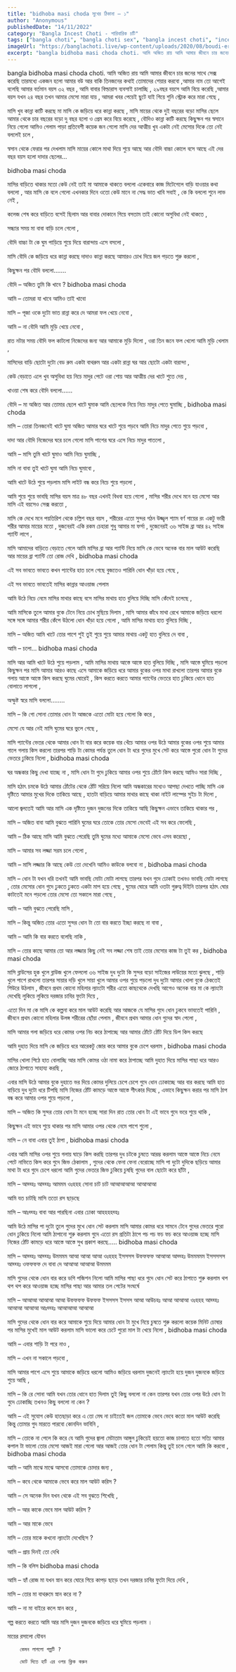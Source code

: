 ```yaml
---
title: "bidhoba masi choda সুখের ঠিকানা – ১"
author: "Anonymous"
publishedDate: "14/11/2022"
category: "Bangla Incest Choti - পারিবারিক চটি"
tags: ["bangla choti", "bangla choti sex", "bangla incest choti", "incest choti", "incest choti golpo"]
imageUrl: "https://banglachoti.live/wp-content/uploads/2020/08/boudi-er-pod-150x150.jpg"
excerpt: "bangla bidhoba masi choda choti. আমি অজিত রায় আমি আমার জীবনে চার জনের সাথে সেক্স করেছি তারমধ্যে একজন হলো আমার বউ আর বাকি তিনজনের কথাই তোমাদের শেয়ার করবো ,আমার নাম তো আগেই বলেছি আমার বর্তমান বয়স ৩২ বছর..."
---
```


bangla bidhoba masi choda choti. আমি অজিত রায় আমি আমার জীবনে চার জনের সাথে সেক্স করেছি তারমধ্যে একজন হলো আমার বউ আর বাকি তিনজনের কথাই তোমাদের শেয়ার করবো ,আমার নাম তো আগেই বলেছি আমার বর্তমান বয়স ৩২ বছর , আমি বাবার বিল্ডারাস ব্যবসাই চালাচ্ছি , ২৯বছর বয়সে আমি বিয়ে করেছি ,আমার বয়স যখন ২৪ বছর তখন আমার মেসো মারা যায় , আমরা খবর পেয়েই ছুটে যাই গিয়ে শুনি স্ট্রোক করে মারা গেছে ,


মাসি খুব কান্না কাটি করছে মা মাসি কে জড়িয়ে ধরে কান্না করছে , মাসি মায়ের থেকে দুই বছরের বড়ো মাসির ছেলে আমার থেকে চার বছরের বড়ো দু বছর হলো ও প্রেম করে বিয়ে করেছে , বৌদিও কান্না কাটি করছে কিছুক্ষন পর স্বসানে নিয়ে গেলো আমিও গেলাম পাড়া প্রতিবেশী কয়েক জন গেলো মাসি দের আত্মীয় খুব একটা নেই মেসোর দিকে তো নেই বললেই চলে ,

স্বসান থেকে ফেরার পর দেখলাম মাসি মায়ের কোলে মাথা দিয়ে শুয়ে আছে আর বৌদি বাচ্চা কোলে বসে আছে এই দের বছর বয়স হলো দাদার ছেলের…


bidhoba masi choda


মাসির বাড়িতে থাকার মতো কেউ নেই তাই মা আমাকে থাকতে বললো একেবারে কাজ মিটেগেলে বাড়ি যাওয়ার কথা বললো , আর মাসি কে বলে গেলো এখনকার দিনে ওতো কেউ মানে না সেদ্ধ ভাত খাবি সবাই , কে কি বললো শুনে লাভ নেই ,

কলেজ শেষ করে বাড়িতে বসেই ছিলাম আর বাবার দোকানে গিয়ে বসতাম তাই কোনো অসুবিধা নেই থাকতে ,

সন্ধ্যার সময় মা বাবা বাড়ি চলে গেলো ,


বৌদি বাচ্চা টা কে ঘুম পাড়িয়ে শুয়ে দিয়ে বারান্দায় এসে বসলো ,

মাসি বৌদি কে জড়িয়ে ধরে কান্না করছে দাদাও কান্না করছে আমারও চোখ দিয়ে জল পড়তে শুরু করলো ,

কিছুক্ষন পর বৌদি বললো…….

বৌদি – অজিত তুমি কি খাবে ? bidhoba masi choda


আমি – তোমরা যা খাবে আমিও তাই খাবো

মাসি – পূজা ওকে দুটো ভাত রান্না করে দে আমরা ফল খেয়ে নেবো ,

আমি – না বৌদি আমি মুড়ি খেয়ে নেবো ,

রাত নটার সময় বৌদি ফল কাটলো নিজেদের জন্য আর আমাকে মুড়ি দিলো , ওরা তিন জনে ফল খেলো আমি মুড়ি খেলাম ,












মাসিদের বাড়ি ছোটো দুটো বেড রুম একটা বাথরুম আর একটা রান্না ঘর আর ছোটো একটা বারান্দা ,

কেউ বেড়াতে এলে খুব অসুবিধা হয় নিচে মাদুর পেটে ওরা শোয় আর আত্মীয় দের খাটে শুতে দেয় ,

খাওয়া শেষ করে বৌদি বললো……

বৌদি – মা অজিত আর তোমার ছেলে খাটে ঘুমাক আমি ছেলেকে নিয়ে নিচে মাদুর পেতে ঘুমাচ্ছি , bidhoba masi choda


মাসি – তোরা তিনজনেই খাটে ঘুমা অজিত আমার ঘরে খাটে শুয়ে পড়বে আমি নিচে মাদুর পেতে শুয়ে পড়বো ,

দাদা আর বৌদি নিজেদের ঘরে চলে গেলো মাসি পাশের ঘরে এসে নিচে মাদুর পাতলো ,

আমি – মাসি তুমি খাটে ঘুমাও আমি নিচে ঘুমাচ্ছি ,

মাসি না বাবা তুই খাটে ঘুমা আমি নিচে ঘুমাবো ,


আমি খাটে উঠে শুয়ে পড়লাম মাসি লাইট বন্ধ করে নিচে শুয়ে পড়লো ,

আমি শুয়ে শুয়ে ভাবছি মাসির বয়স মাত্র ৪৮ বছর এখনই বিধবা হয়ে গেলো , মাসির শরীর দেখে মনে হয় মেসো আর মাসি এই বয়সেও সেক্স করতো ,


মাসি কে দেখে মনে পয়তিরিশ থেকে চল্লিশ বছর বয়স , শরীরের এতো সুন্দর গঠন উজ্জ্বল শ্যাম বর্ণ গায়ের রং একটু ভারী শরীর আমার মায়ের মতো , দুজনেরই একি রকম চেহারা শুধু আমার মা ফর্সা , দুজেনেরই ৩৬ সাইজ ব্রা আর ৪২ সাইজ প্যান্টি লাগে ,

মাসি আমাদের বাড়িতে বেড়াতে গেলে আমি মাসির ব্রা আর প্যান্টি নিয়ে মাসি কে ভেবে অনেক বার মাল আউট করেছি আর মায়ের ব্রা প্যান্টি তো রোজ দেখি , bidhoba masi choda


এই সব ভাবতে ভাবতে কখন প্যান্টের হাত চলে গেছে বুজতেও পারিনি ধোন খাঁড়া হয়ে গেছে ,

এই সব ভাবতে ভাবতেই মাসির কান্নার আওয়াজ পেলাম

আমি উঠে নিচে নেমে মাসির মাথার কাছে বসে মাসির মাথায় হাত বুলিয়ে দিচ্ছি মাসি কেঁদেই চলেছে ,


আমি মাসিকে তুলে আমার বুকে টেনে নিয়ে চোখ মুছিয়ে দিলাম , মাসি আমার কাঁধে মাথা রেখে আমাকে জড়িয়ে ধরলো সঙ্গে সঙ্গে আমার শরীর কেঁপে উঠলো ধোন খাঁড়া হয়ে গেলো , আমি মাসির মাথায় হাত বুলিয়ে দিচ্ছি ,

মাসি – অজিত আমি খাটে তোর পাশে শুই তুই শুয়ে শুয়ে আমার মাথায় একটু হাত বুলিয়ে দে বাবা ,

আমি – চলো… bidhoba masi choda


মাসি আর আমি খাটে উঠে শুয়ে পড়লাম , আমি মাসির মাথায় আস্তে আস্তে হাত বুলিয়ে দিচ্ছি , মাসি আস্তে ঘুমিয়ে পড়লো কিছুক্ষন পর মাসি আমার আরও কাছে এসে আমাকে জড়িয়ে ধরে আমার বুকের ওপর মাথা রাখলো তারপর আমার বুকে গলায় আস্তে আস্তে কিস করছে ঘুমের ঘোরেই , কিস করতে করতে আমার প্যান্টের ভেতরে হাত ঢুকিয়ে ধোনে হাত বোলাতে লাগলো ,

অস্ফুষ্ট স্বরে মাসি বললো……..


মাসি – কি গো সোনা তোমার ধোন টা আজকে এতো মোটা হয়ে গেলো কি করে ,

মেসো যে আর নেই মাসি ঘুমের ঘরে ভুলে গেছে ,

মাসি প্যান্টের ভেতর থেকে আমার ধোন টা বার করে কয়েক বার খেঁচে আমার ওপর উঠে আমার বুকের ওপর শুয়ে আমার গালে গলায় কিস করলো তারপর শাড়ি টা কোমর পর্যন্ত তুলে ধোন টা ধরে গুদের মুখে সেট করে আস্তে পুরো ধোন টা গুদের ভেতরে ঢুকিয়ে নিলো , bidhoba masi choda


ঘর অন্ধকার কিছু দেখা যাচ্ছে না , মাসি ধোন টা গুদে ঢুকিয়ে আমার ওপর শুয়ে ঠোঁটে কিস করছে আমিও সারা দিচ্ছি ,

মাসি হঠাৎ চমকে উঠে আমার ঠোঁটের থেকে ঠোঁট সরিয়ে নিলো আমি অন্ধকারের মধ্যেও আপছা দেখতে পাচ্ছি মাসি এক দৃষ্টিতে আমার মুখের দিকে তাকিয়ে আছে , হাতটা বাড়িয়ে আমার মাথার কাছে থাকা নাইট লাম্পের সুইচ টা দিলো ,

আলো জ্বলতেই আমি আর মাসি এক দৃষ্টিতে দুজন দুজনের দিকে তাকিয়ে আছি কিছুক্ষন এভাবে তাকিয়ে থাকার পর ,


মাসি – অজিত বাবা আমি বুঝতে পারিনি ঘুমের ঘরে তোকে তোর মেসো ভেবেই এই সব করে ফেলেছি ,

আমি – ঠিক আছে মাসি আমি বুঝতে পেরেছি তুমি ঘুমের মধ্যে আমাকে মেসো ভেবে এসব করেছো ,

মাসি – আমার সব লজ্জা সরম চলে গেলো ,

আমি – মাসি লজ্জার কি আছে কেউ তো দেখেনি আমিও কাউকে বলবো না , bidhoba masi choda


মাসি – ধোন টা যখন ধরি তখনই আমি ভাবছি মোটা মোটা লাগছে তারপর যখন গুদে ঢোকাই তখনও ভাবছি মোটা লাগছে , তোর মেসোর ধোন গুদে ঢুকতে ঢুকতে একটা মাপ হয়ে গেছে , ঘুমের ঘোরে আমি ওতটা গুরুত্ব দিইনি তারপর হঠাৎ ঘোর কাটতেই মনে পড়লো তোর মেসো তো সকালে মারা গেছে ,

আমি – আমি বুঝতে পেরেছি মাসি ,


মাসি – কিন্তু অজিত তোর এতো সুন্দর ধোন টা তো বার করতে ইচ্ছা করছে না বাবা ,

আমি – আমি কি বার করতে বলেছি নাকি ,

মাসি – তোর কাছে আমার তো আর লজ্জার কিছু নেই সব লজ্জা শেষ তাই তোর মেসোর কাজ টা তুই কর , bidhoba masi choda


মাসি ব্লাউসের হুক খুলে ব্লাউজ খুলে ফেললো ৩৬ সাইজ দুধ দুটো কি সুন্দর বড়ো সাইজের লাউয়ের মতো ঝুলছে , শাড়ি খুলে পাশে রাখলো তারপর সায়ার দড়ি খুলে সায়া খুলে আমার ওপর শুয়ে পড়লো দুধ দুটো আমার খোলা বুকে ঠেকতেই শিউরে উঠলাম , জীবনে প্রথম কোনো মহিলার ল্যাংটো শরীর এতো কাছথেকে দেখছি আগেও অনেক বার মা কে ল্যাংটো দেখেছি লুকিয়ে লুকিয়ে দরজার চাবির ফুটো দিয়ে ,


এতো দিন মা কে মাসি কে কল্পনা করে মাল আউট করেছি আর আজকে যে মাসির গুদে ধোন ঢুকবে ভাবতেই পারিনি , জীবনে প্রথম কোনো মহিলার উলঙ্গ শরীরের ছোঁয়া পেলাম , জীবনে প্রথম আমার ধোন গুদের স্বাদ পেলো ,

মাসি আমার গলা জড়িয়ে ধরে কোমর ওপর নিচ করে ঠাপাচ্ছে আর আমার ঠোঁটে ঠোঁট দিয়ে ডিপ কিস করছে

আমি দুহাত দিয়ে মাসি কে জড়িয়ে ধরে আরেকটু জোর করে আমার বুকে চেপে ধরলাম , bidhoba masi choda


মাসির খোলা পিঠে হাত বোলাচ্ছি আর মাসি কোমর ওঠা নামা করে ঠাপাচ্ছে আমি দুহাত দিয়ে মাসির পাছা ধরে আরও জোরে ঠাপাতে সাহায্য করছি ,

এবার মাসি উঠে আমার বুকে দুহাতে ভর দিয়ে কোমর দুলিয়ে চেপে চেপে গুদে ধোন ঢোকাচ্ছে আর বার করছে আমি হাত বাড়িয়ে দুধ দুটো ধরে টিপছি মাসি নিজের ঠোঁট কামড়ে আস্তে আস্তে শীৎকার দিচ্ছে , এভাবে কিছুক্ষন করার পর মাসি ঠাপ বন্ধ করে আমার ওপর শুয়ে পড়লো ,


মাসি – অজিত কি সুন্দর তোর ধোন টা মনে হচ্ছে সারা দিন রাত তোর ধোন টা এই ভাবে গুদে ভরে শুয়ে থাকি ,

কিছুক্ষন এই ভাবে শুয়ে থাকার পর মাসি আমার ওপর থেকে নেমে পাশে শুলো ,

মাসি – নে বাবা এবার তুই ঠাপা , bidhoba masi choda


এবার আমি মাসির ওপর শুয়ে গলায় ঘাড়ে কিস করছি তারপর দুধ চটকে চুষতে আরম্ভ করলাম আস্তে আস্তে নিচে নেমে পেটে নাভিতে কিস করে গুদে জিভ ঠেকালাম , গুদের থেকে ফেনা ফেনা বেরোচ্ছে মাসি পা দুটো দুদিকে ছড়িয়ে আমার মাথা টা ধরে গুদে চেপে ধরলো আমি গুদের ভেতরে জিভ ঢুকিয়ে চুষছি গুদের বাল ছোটো করে ছাঁটা ,

মাসি – আহ্হ্হঃ আহ্হ্হঃ আমমম ওঃহহহ সোনা চাট চাট আআআআআ আআআআ


আমি যত চাটছি মাসি ততো রস ছাড়ছে

মাসি – আঃহ্হ্হঃ বাবা আর পারছিনা এবার ঢোকা আহহহহহ্হঃ

আমি উঠে মাসির পা দুটো তুলে গুদের মুখে ধোন সেট করলাম মাসি আমার কোমর ধরে সামনে টেনে গুদের ভেতরে পুরো ধোন ঢুকিয়ে নিলো আমি ঠাপানো শুরু করলাম গুদে এতো রস প্রতিটা ঠাপে পচ পচ ফচ ফচ করে আওয়াজ হচ্ছে মাসি নিজের ঠোঁট কামড়ে ধরে আস্তে আস্তে সুখ প্রকাশ করছে….. bidhoba masi choda


মাসি – আহ্হ্হঃ আহ্হ্হঃ উমমমম আআ আআ আআ ওঃহহহ ইসসসস উফফফফ আআআ আহ্হ্হঃ উমমমমম ইসসসসস আহ্হ্হঃ ওফফফফ দে বাবা দে আআআ আআআ উমমমম

মাসি গুদের থেকে ধোন বার করে ডগি পজিশন নিলো আমি মাসির পাছা ধরে গুদে ধোন সেট করে ঠাপাতে শুরু করলাম থপ থপ থপ করে আওয়াজ হচ্ছে মাসির পাছা আর আমার তল পেটের সংঘর্ষে


মাসি – আআআ আআআ আআ উফফফফ উফফফ ইসসসস ইসসস আআ আউচহঃ আআ আআআ ওঃহহহ আহ্হ্হঃ আআআ আআআ আঃহ্হ্হঃ আআআআ আআআ

মাসি গুদের থেকে ধোন বার করে আমাকে শুয়ে দিয়ে আমার ধোন টা মুখে নিয়ে চুষতে শুরু করলো কয়েক মিনিট চোষার পর মাসির মুখেই মাল আউট করলাম মাসি ভালো করে চেটে পুরো মাল টা খেয়ে নিলো , bidhoba masi choda


আমি – এবার শাড়ি টা পরে নাও ,

মাসি – এখন না সকালে পড়বো ,

মাসি আমার পাশে এসে শুয়ে আমাকে জড়িয়ে ধরলো আমিও জড়িয়ে ধরলাম দুজনেই ল্যাংটো হয়ে দুজন দুজনকে জড়িয়ে শুয়ে আছি ,

মাসি – কি রে সোনা আমি যখন তোর ধোনে হাত দিলাম তুই কিছু বললো না কেন তারপর যখন তোর ওপর উঠে ধোন টা গুদে ঢোকাচ্ছি তখনও কিছু বললো না কেন ?


আমি – এই সুযোগ কেউ হাতছাড়া করে এ তো মেঘ না চাইতেই জল তোমাকে ভেবে ভেবে কতো মাল আউট করেছি কিন্তু তোমার গুদ মারতে পারবো কোনদিন ভাবিনি ,

মাসি – তোকে না পেলে কি করে যে আমি গুদের জ্বালা মেটাতাম আঙ্গুল ঢুকিয়েই হয়তো কাজ চালাতে হতো সত্যি আমার কপাল টা ভালো তোর মেসো আজই মারা গেলো আর আজই তোর ধোন টা পেলাম কিন্তু তুই চলে গেলে আমি কি করবো , bidhoba masi choda


আমি – আমি মাঝে মাঝে আসবো তোমাকে চোদার জন্য ,

মাসি – কবে থেকে আমাকে ভেবে করে মাল আউট করিস ?

আমি – সে অনেক দিন যখন থেকে এই সব বুঝতে শিখেছি ,

মাসি – আর কাকে ভেবে মাল আউট করিস ?


আমি – আর মাকে ভেবে

মাসি – তোর মাকে কখনো ল্যাংটো দেখেছিস ?

আমি – প্রায় দিনই তো দেখি

মাসি – কি বলিস bidhoba masi choda


আমি – হ্যাঁ রোজ মা যখন স্নান করে ঘোরে গিয়ে কাপড় ছাড়ে তখন দরজার চাবির ফুটো দিয়ে দেখি ,

মাসি – তোর মা বাথরুমে স্নান করে না ?

আমি – না মা বাইরে কলে স্নান করে ,

গল্প করতে করতে আমি আর মাসি দুজন দুজনকে জড়িয়ে ধরে ঘুমিয়ে পড়লাম ।


মায়ের রসালো যৌবন


 
 
 
        কেমন লাগলো গল্পটি ?      
 
        ভোট দিতে হার্ট এর ওপর ক্লিক করুন      
 
 
 
 
 
 
 
 
 
 
 
 
 
 
 
 
 
 
 
 
 
      ভোট দিন    
 
      সার্বিক ফলাফল 
 / 5. মোট ভোটঃ 
 
 
      কেও এখনো ভোট দেয় নি    
 
 
 
 
WhatsApp
Telegram
Twitter
Facebook
LinkedIn




Related posts:






bangla choti boudi বৌদির পোদ চোদা




mama bhagni choti ভাগ্নীকে অন্যরকম আদর




dada boner choti দাদা বোনের ভালোবাসার গল্প by PrantikaS




erotic ma chele ক্যানভাসে আকাশ – 1 by তালপাতার সেপাই
